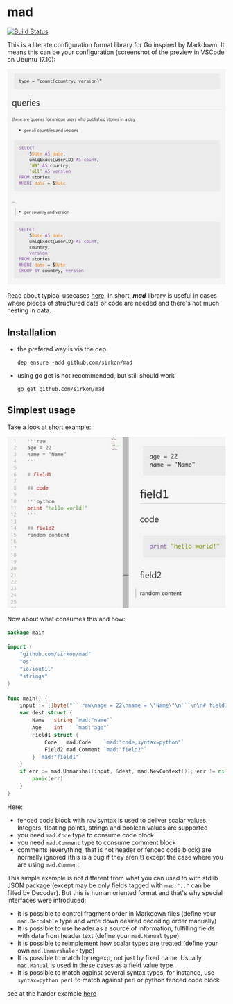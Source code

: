 # mad
[![Build Status](https://travis-ci.org/sirkon/mad.svg?branch=master)](https://travis-ci.org/sirkon/mad)

This is a literate configuration format library for Go inspired by Markdown. It means this can be
your configuration (screenshot of the preview in VSCode on Ubuntu 17.10):

![screenshot](thisisconf.png)


Read about typical usecases [here](USECASES.md). 
In short, ___mad___ library is useful in cases where pieces of structured data or code are needed and there's not much
nesting in data. 

## Installation

* the prefered way is via the dep
    ```
    dep ensure -add github.com/sirkon/mad    
    ```
* using go get is not recommended, but still should work
    ```
    go get github.com/sirkon/mad
    ```
 

## Simplest usage

Take a look at short example:

![easy_example_screenshot](easy_example.png)

Now about what consumes this and how:

```go
package main

import (
	"github.com/sirkon/mad"
	"os"
	"io/ioutil"
	"strings"
)

func main() {
	input := []byte("```raw\nage = 22\nname = \"Name\"\n```\n\n# field1\n## code\n```python\n```\n\n## field2\nrandom content")
	var dest struct {
		Name   string `mad:"name"`
		Age    int    `mad:"age"`
		Field1 struct {
			Code   mad.Code    `mad:"code,syntax=python"`
			Field2 mad.Comment `mad:"field2"`
		} `mad:"field1"`
	}
	if err := mad.Unmarshal(input, &dest, mad.NewContext()); err != nil {
		panic(err)
	}
}
```

Here:
* fenced code block with `raw` syntax is used to deliver scalar values. Integers, floating points, strings and
boolean values are supported
* you need `mad.Code` type to consume code block
* you need `mad.Comment` type to consume comment block
* comments (everything, that is not header or fenced code block) are normally ignored (this is a bug if they aren't) 
    except the case where you are using `mad.Comment` 


This simple example is not different from what you can used to with stdlib JSON package (except may be only
fields tagged with `mad:".."` can be filled by Decoder). But this is human oriented format and that's why special
interfaces were introduced:
* It is possible to control fragment order in Markdown files (define your `mad.Decodable` type and write down desired decoding order manually)
* It is possible to use header as a source of information, fulfilling fields with data from header text (define your `mad.Manual` type)
* It is possible to reimplement how scalar types are treated (define your own `mad.Unmarshaler` type)
* It is possible to match by regexp, not just by fixed name. Usually `mad.Manual` is used in these cases as a field value type
* It is possible to match against several syntax types, for instance, use `syntax=python perl` to match against perl or python fenced code block

see at the harder example [here](HARD.md)
